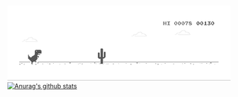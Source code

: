 ![](https://github.com/coldkillerr/coldkillerr/blob/master/dino.gif)
[![Anurag's github stats](https://github-readme-stats.vercel.app/api?username=coldkillerr)](https://github.com/anuraghazra/github-readme-stats)
